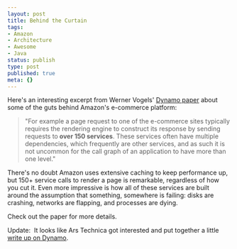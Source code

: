 ```yaml
---
layout: post
title: Behind the Curtain
tags:
- Amazon
- Architecture
- Awesome
- Java
status: publish
type: post
published: true
meta: {}
---
```

Here's an interesting excerpt from Werner Vogels' <a href="http://www.allthingsdistributed.com/2007/10/amazons_dynamo.html">Dynamo paper</a> about some of the guts behind Amazon's e-commerce platform:
<blockquote>"For example a page request to one of the e-commerce sites typically requires the rendering engine to construct its response by sending requests to<strong> over 150 services</strong>. These services often have multiple dependencies, which frequently are other services, and as such it is not uncommon for the call graph of an application to have more than one level."</blockquote>
There's no doubt Amazon uses extensive caching to keep performance up, but 150+ service calls to render a page  is remarkable, regardless of how you cut it.  Even more impressive is how all of these services are built around the assumption that something, somewhere is failing:  disks are crashing, networks are flapping, and processes are dying.

Check out the paper for more details.

Update:  It looks like Ars Technica got interested and put together a little <a href="http://arstechnica.com/news.ars/post/20071004-amazon-reveals-its-distributed-storage-dynamo.html">write up on Dynamo</a>.
